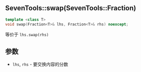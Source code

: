 ## SevenTools::swap(SevenTools::Fraction)

```cpp
template <class T>
void swap(Fraction<T>& lhs, Fraction<T>& rhs) noexcept;
```

等价于 `lhs.swap(rhs)`

## 参数

- `lhs`, `rhs` \- 要交换内容的分数